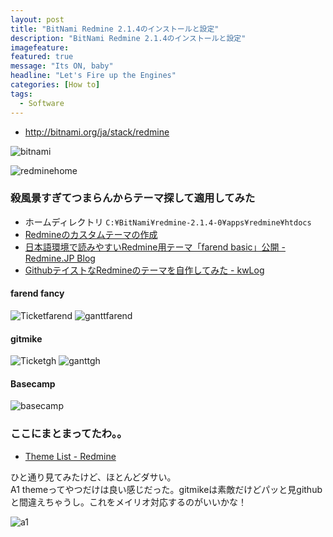 ```yaml
---
layout: post
title: "BitNami Redmine 2.1.4のインストールと設定"
description: "BitNami Redmine 2.1.4のインストールと設定"
imagefeature:
featured: true
message: "Its ON, baby"
headline: "Let's Fire up the Engines"
categories: [How to]
tags:
  - Software
---
```


- http://bitnami.org/ja/stack/redmine

![bitnami](/postimg/2012/12/bitnami.png)
<!--more-->

![redminehome](/postimg/2012/12/redminehome.png)

### 殺風景すぎてつまらんからテーマ探して適用してみた

- ホームディレクトリ `C:¥BitNami¥redmine-2.1.4-0¥apps¥redmine¥htdocs`
- [Redmineのカスタムテーマの作成](http://redmine.jp/guide/HowTo_create_a_custom_Redmine_theme/)
- [日本語環境で読みやすいRedmine用テーマ「farend basic」公開 - Redmine.JP Blog](http://blog.redmine.jp/articles/farend-basic-theme/)
- [GithubテイストなRedmineのテーマを自作してみた - kwLog](http://blog.makotokw.com/2012/04/09/redmine%E3%81%AE%E3%83%86%E3%83%BC%E3%83%9E%E3%82%92%E8%87%AA%E4%BD%9C%E3%81%97%E3%81%A6%E3%81%BF%E3%81%9F/)

#### farend fancy

![Ticketfarend](/postimg/2012/12/Ticketfarend.png)
![ganttfarend](/postimg/2012/12/ganttfarend.png)

#### gitmike

![Ticketgh](/postimg/2012/12/Ticketgh.png)
![ganttgh](/postimg/2012/12/ganttgh.png)

#### Basecamp

![basecamp](/postimg/2012/12/basecamp.png)


### ここにまとまってたわ。。

- [Theme List - Redmine](http://www.redmine.org/projects/redmine/wiki/Theme_List)

ひと通り見てみたけど、ほとんどダサい。  
A1 themeってやつだけは良い感じだった。gitmikeは素敵だけどパッと見githubと間違えちゃうし。これをメイリオ対応するのがいいかな！

![a1](/postimg/2012/12/a1.png)
